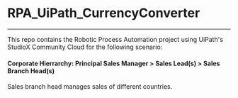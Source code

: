 # RPA_UiPath_CurrencyConverter
------------------------------------------------
This repo contains the Robotic Process Automation project using UiPath's StudioX Community Cloud for the following scenario:

#### Corporate Hierrarchy: Principal Sales Manager > Sales Lead(s) > Sales Branch Head(s)
Sales branch head manages sales of different countries.
